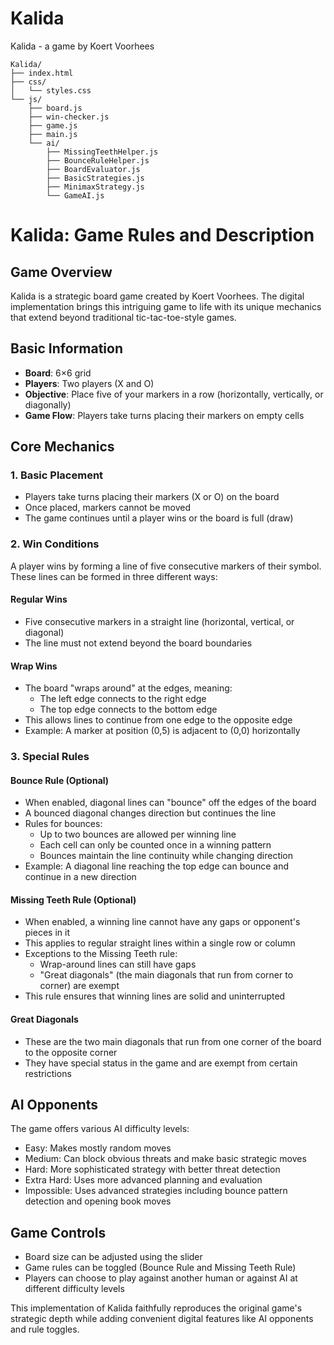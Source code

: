 # Kalida
Kalida - a game by Koert Voorhees

```
Kalida/
├── index.html
├── css/
│   └── styles.css
└── js/
    ├── board.js
    ├── win-checker.js
    ├── game.js
    ├── main.js
    └── ai/
        ├── MissingTeethHelper.js
        ├── BounceRuleHelper.js
        ├── BoardEvaluator.js
        ├── BasicStrategies.js
        ├── MinimaxStrategy.js
        └── GameAI.js
```

# Kalida: Game Rules and Description

## Game Overview
Kalida is a strategic board game created by Koert Voorhees. The digital implementation brings this intriguing game to life with its unique mechanics that extend beyond traditional tic-tac-toe-style games.

## Basic Information
- **Board**: 6×6 grid
- **Players**: Two players (X and O)
- **Objective**: Place five of your markers in a row (horizontally, vertically, or diagonally)
- **Game Flow**: Players take turns placing their markers on empty cells

## Core Mechanics

### 1. Basic Placement
- Players take turns placing their markers (X or O) on the board
- Once placed, markers cannot be moved
- The game continues until a player wins or the board is full (draw)

### 2. Win Conditions
A player wins by forming a line of five consecutive markers of their symbol. These lines can be formed in three different ways:

#### Regular Wins
- Five consecutive markers in a straight line (horizontal, vertical, or diagonal)
- The line must not extend beyond the board boundaries

#### Wrap Wins
- The board "wraps around" at the edges, meaning:
  - The left edge connects to the right edge
  - The top edge connects to the bottom edge
- This allows lines to continue from one edge to the opposite edge
- Example: A marker at position (0,5) is adjacent to (0,0) horizontally

### 3. Special Rules

#### Bounce Rule (Optional)
- When enabled, diagonal lines can "bounce" off the edges of the board
- A bounced diagonal changes direction but continues the line
- Rules for bounces:
  - Up to two bounces are allowed per winning line
  - Each cell can only be counted once in a winning pattern
  - Bounces maintain the line continuity while changing direction
- Example: A diagonal line reaching the top edge can bounce and continue in a new direction

#### Missing Teeth Rule (Optional)
- When enabled, a winning line cannot have any gaps or opponent's pieces in it
- This applies to regular straight lines within a single row or column
- Exceptions to the Missing Teeth rule:
  - Wrap-around lines can still have gaps
  - "Great diagonals" (the main diagonals that run from corner to corner) are exempt
- This rule ensures that winning lines are solid and uninterrupted

#### Great Diagonals
- These are the two main diagonals that run from one corner of the board to the opposite corner
- They have special status in the game and are exempt from certain restrictions

## AI Opponents
The game offers various AI difficulty levels:
- Easy: Makes mostly random moves
- Medium: Can block obvious threats and make basic strategic moves
- Hard: More sophisticated strategy with better threat detection
- Extra Hard: Uses more advanced planning and evaluation
- Impossible: Uses advanced strategies including bounce pattern detection and opening book moves

## Game Controls
- Board size can be adjusted using the slider
- Game rules can be toggled (Bounce Rule and Missing Teeth Rule)
- Players can choose to play against another human or against AI at different difficulty levels

This implementation of Kalida faithfully reproduces the original game's strategic depth while adding convenient digital features like AI opponents and rule toggles.